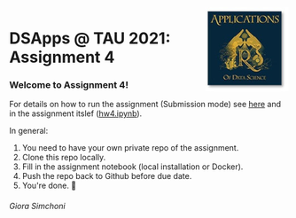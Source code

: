 <img src="images/DSApps_logo_small.jpg" align="right" />

# DSApps @ TAU 2021: Assignment 4

### Welcome to Assignment 4!

For details on how to run the assignment (Submission mode) see [here](https://github.com/DSApps-2021/Class_Slides/blob/main/Apps_of_DS_HW.pdf) and in the assignment itslef ([hw4.ipynb](hw4.ipynb)).

In general:

1. You need to have your own private repo of the assignment.
2. Clone this repo locally.
3. Fill in the assignment notebook (local installation or Docker).
4. Push the repo back to Github before due date.
5. You're done. :nail_care:

###### Giora Simchoni